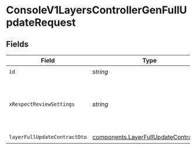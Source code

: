 # ConsoleV1LayersControllerGenFullUpdateRequest


## Fields

| Field                                                                                          | Type                                                                                           | Required                                                                                       | Description                                                                                    |
| ---------------------------------------------------------------------------------------------- | ---------------------------------------------------------------------------------------------- | ---------------------------------------------------------------------------------------------- | ---------------------------------------------------------------------------------------------- |
| `id`                                                                                           | *string*                                                                                       | :heavy_check_mark:                                                                             | id                                                                                             |
| `xRespectReviewSettings`                                                                       | *string*                                                                                       | :heavy_minus_sign:                                                                             | Optional header to respect review settings for mutation endpoints.                             |
| `layerFullUpdateContractDto`                                                                   | [components.LayerFullUpdateContractDto](../../models/components/layerfullupdatecontractdto.md) | :heavy_check_mark:                                                                             | N/A                                                                                            |
